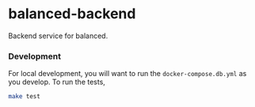 # balanced-backend

Backend service for balanced. 

### Development

For local development, you will want to run the `docker-compose.db.yml` as you develop. To run the tests,

```bash
make test
```
